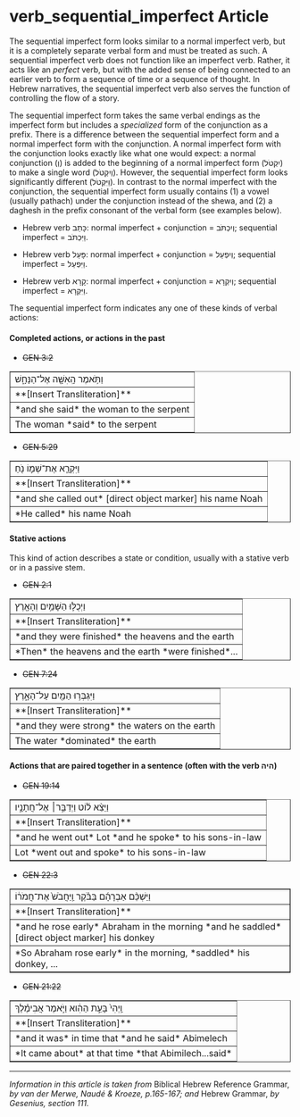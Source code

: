 # verb_sequential_imperfect Article
The sequential imperfect form looks similar to a normal imperfect verb, but it is a completely separate verbal form and must be treated as such. A sequential imperfect verb does not function like an imperfect verb.  Rather, it acts like an *perfect* verb, but with the added sense of being connected to an earlier verb to form a sequence of time or a sequence of thought.  In Hebrew narratives, the sequential imperfect verb also serves the function of controlling the flow of a story.

The sequential imperfect form takes the same verbal endings as the imperfect form but includes a *specialized* form of the conjunction as a prefix.  There is a difference between the sequential imperfect form and a normal imperfect form with the conjunction.  A normal imperfect form with the conjunction looks exactly like what one would expect: a normal conjunction (וְ) is added to the beginning of a normal imperfect form (יִקְטֹל) to make a single word (וְיִקְטֹל).  However, the sequential imperfect form looks significantly different (וַיִּקְטֹל).  In contrast to the normal imperfect with the conjunction, the sequential imperfect form usually contains (1) a vowel (usually pathach) under the conjunction instead of the shewa, and (2) a daghesh in the prefix consonant of the verbal form (see examples below).

* Hebrew verb כָּתַב: normal imperfect + conjunction = וְיִכְתֹּב; sequential imperfect = וַיִּכְתֹּב.

* Hebrew verb פָּעַל: normal imperfect + conjunction = וְיִפְעַל; sequential imperfect = וַיִּפְעַל.

* Hebrew verb קָרָא: normal imperfect + conjunction = וְיִקְרָא; sequential imperfect = וַיִּקְרָא.


The sequential imperfect form indicates any one of these kinds of verbal actions:

#### **Completed actions, or actions in the past**
* ~~GEN 3:2~~
<table border="1" class="docutils">
<colgroup>
<col width="100%" />
</colgroup>
<tbody valign="top">
<tr class="row-odd"><td>וַתֹּ֥אמֶר הָֽאִשָּׁ֖ה אֶל־הַנָּחָ֑שׁ</td>
</tr>
<tr class="row-even"><td>**[Insert Transliteration]**</td>
</tr>
<tr class="row-odd"><td>*and she said* the woman to the serpent</td>
</tr>
<tr class="row-even"><td>The woman *said* to the serpent</td>
</tr>
</tbody>
</table>

* ~~GEN 5:29~~
<table border="1" class="docutils">
<colgroup>
<col width="100%" />
</colgroup>
<tbody valign="top">
<tr class="row-odd"><td>וַיִּקְרָ֧א אֶת־שְׁמ֛וֹ נֹ֖חַ</td>
</tr>
<tr class="row-even"><td>**[Insert Transliteration]**</td>
</tr>
<tr class="row-odd"><td>*and she called out* [direct object marker] his name Noah</td>
</tr>
<tr class="row-even"><td>*He called* his name Noah</td>
</tr>
</tbody>
</table>

#### **Stative actions**
This kind of action describes a state or condition, usually with a stative verb or in a passive stem.
* ~~GEN 2:1~~
<table border="1" class="docutils">
<colgroup>
<col width="100%" />
</colgroup>
<tbody valign="top">
<tr class="row-odd"><td>וַיְכֻלּ֛וּ הַשָּׁמַ֥יִם וְהָאָ֖רֶץ</td>
</tr>
<tr class="row-even"><td>**[Insert Transliteration]**</td>
</tr>
<tr class="row-odd"><td>*and they were finished* the heavens and the earth</td>
</tr>
<tr class="row-even"><td>*Then* the heavens and the earth *were finished*...</td>
</tr>
</tbody>
</table>

* ~~GEN 7:24~~
<table border="1" class="docutils">
<colgroup>
<col width="100%" />
</colgroup>
<tbody valign="top">
<tr class="row-odd"><td>וַיִּגְבְּר֥וּ הַמַּ֖יִם עַל־הָאָ֑רֶץ</td>
</tr>
<tr class="row-even"><td>**[Insert Transliteration]**</td>
</tr>
<tr class="row-odd"><td>*and they were strong* the waters on the earth</td>
</tr>
<tr class="row-even"><td>The water *dominated* the earth</td>
</tr>
</tbody>
</table>

#### **Actions that are paired together in a sentence (often with the verb היה)**
* ~~GEN 19:14~~
<table border="1" class="docutils">
<colgroup>
<col width="100%" />
</colgroup>
<tbody valign="top">
<tr class="row-odd"><td>וַיֵּצֵ֨א ל֜וֹט וַיְדַבֵּ֣ר׀ אֶל־חֲתָנָ֣יו</td>
</tr>
<tr class="row-even"><td>**[Insert Transliteration]**</td>
</tr>
<tr class="row-odd"><td>*and he went out* Lot *and he spoke* to his sons-in-law</td>
</tr>
<tr class="row-even"><td>Lot *went out and spoke* to his sons-in-law</td>
</tr>
</tbody>
</table>

* ~~GEN 22:3~~
<table border="1" class="docutils">
<colgroup>
<col width="100%" />
</colgroup>
<tbody valign="top">
<tr class="row-odd"><td>וַיַּשְׁכֵּ֨ם אַבְרָהָ֜ם בַּבֹּ֗קֶר וַֽיַּחֲבֹשׁ֙ אֶת־חֲמֹר֔וֹ</td>
</tr>
<tr class="row-even"><td>**[Insert Transliteration]**</td>
</tr>
<tr class="row-odd"><td>*and he rose early* Abraham in the morning *and he saddled* [direct object marker] his donkey</td>
</tr>
<tr class="row-even"><td>*So Abraham rose early* in the morning, *saddled* his donkey, ...</td>
</tr>
</tbody>
</table>

* ~~GEN 21:22~~
<table border="1" class="docutils">
<colgroup>
<col width="100%" />
</colgroup>
<tbody valign="top">
<tr class="row-odd"><td>וַֽיְהִי֙ בָּעֵ֣ת הַהִ֔וא וַיֹּ֣אמֶר אֲבִימֶ֗לֶךְ</td>
</tr>
<tr class="row-even"><td>**[Insert Transliteration]**</td>
</tr>
<tr class="row-odd"><td>*and it was* in time that *and he said* Abimelech</td>
</tr>
<tr class="row-even"><td>*It came about* at that time *that Abimilech...said*</td>
</tr>
</tbody>
</table>


-------------------------------------------

*Information in this article is taken from* Biblical Hebrew Reference Grammar, *by van der Merwe, Naudé & Kroeze, p.165-167; and* Hebrew Grammar, *by Gesenius, section 111.*